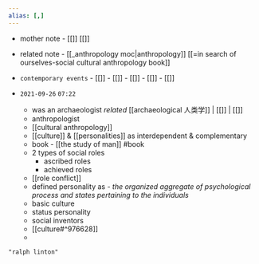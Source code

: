 ```yaml
---
alias: [,]
---
```

- mother note - [[]] [[]]
- related note - [[_anthropology moc|anthropology]] [[=in search of ourselves-social cultural anthropology book]]
- `contemporary events`	- [[]]	- [[]]	- [[]]	- [[]]	- [[]]

- `2021-09-26`  `07:22`
	- was an archaeologist _related_ [[archaeological 人类学]] | [[]] | [[]] 
	- anthropologist
	- [[cultural anthropology]]
	- [[culture]] & [[personalities]] as interdependent & complementary
	- book - [[the study of man]] #book 
	- 2 types of social roles
		- ascribed roles
		- achieved roles
	- [[role conflict]]
	- defined personality as - *the organized aggregate of psychological process and states pertaining to the individuals*
	- basic culture
	- status personality
	- social inventors
	- [[culture#^976628]]
	- 

```query
"ralph linton"
```